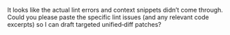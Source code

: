 It looks like the actual lint errors and context snippets didn’t come through. Could you please paste the specific lint issues (and any relevant code excerpts) so I can draft targeted unified‑diff patches?